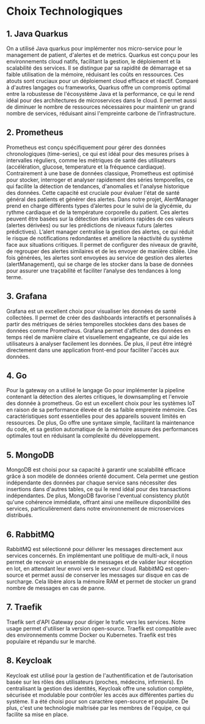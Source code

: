 # Choix Technologiques

## 1. **Java Quarkus**
On a utilisé Java quarkus pour implémenter nos micro-service pour le management de patient, d'alertes et de metrics.
Quarkus est conçu pour les environnements cloud natifs, facilitant la gestion, le déploiement et la scalabilité 
des services. Il se distingue par sa rapidité de démarrage et sa faible utilisation de la mémoire, réduisant les coûts 
en ressources. Ces atouts sont cruciaux pour un déploiement cloud efficace et réactif. Comparé à d'autres langages 
ou frameworks, Quarkus offre un compromis optimal entre la robustesse de l'écosystème Java et la performance, ce qui 
le rend idéal pour des architectures de microservices dans le cloud. Il permet aussi de diminuer le nombre de ressources nécessaires pour maintenir un grand nombre de services, réduisant ainsi l'empreinte carbone de l’infrastructure.

## 2. **Prometheus**
Prometheus est conçu spécifiquement pour gérer des données chronologiques (time-series), ce qui est idéal pour 
des mesures prises à intervalles réguliers, comme les métriques de santé des utilisateurs (accélération, glucose, temperature et la fréquence cardiaque). Contrairement à une base 
de données classique, Prometheus est optimisé pour stocker, interroger et analyser rapidement des séries temporelles, 
ce qui facilite la détection de tendances, d'anomalies et l'analyse historique des données. Cette capacité est cruciale 
pour évaluer l'état de santé général des patients et générer des alertes.  Dans notre projet, AlertManager prend en charge différents types d’alertes pour le suivi de la glycémie, du rythme cardiaque et de la température corporelle du patient. Ces alertes peuvent être basées sur la détection des variations rapides de ces valeurs (alertes dérivées) ou sur les prédictions de niveaux futurs (alertes prédictives). 
L’alert manager centralise la gestion des alertes, ce qui réduit le risque de notifications redondantes et améliore la réactivité du système face aux situations critiques. Il permet de configurer des niveaux de gravité, de regrouper des alertes similaires et de les envoyer de manière ciblée.
Une fois générées, les alertes sont envoyées au service de gestion des alertes (alertManagement), qui se charge de les stocker dans la base de données pour assurer une traçabilité et faciliter l’analyse des tendances à long terme.


## 3. **Grafana**
Grafana est un excellent choix pour visualiser les données de santé collectées. Il permet de créer des dashboards 
interactifs et personnalisés à partir des métriques de séries temporelles stockées dans des bases de données comme 
Prometheus. Grafana permet d'afficher des données en temps réel de manière claire et visuellement engageante, ce qui 
aide les utilisateurs à analyser facilement les données. De plus, il peut être intégré directement dans une application 
front-end pour faciliter l'accès aux données.

## 4. **Go**
Pour la gateway on a utilisé le langage Go pour implémenter la pipeline contenant la détection des alertes critiques, le downsampling et l'envoie des donnée à prometheus.
Go est un excellent choix pour les systèmes IoT en raison de sa performance élevée et de sa faible empreinte mémoire. 
Ces caractéristiques sont essentielles pour des appareils souvent limités en ressources. De plus, Go offre une syntaxe 
simple, facilitant la maintenance du code, et sa gestion automatique de la mémoire assure des performances optimales 
tout en réduisant la complexité du développement.

## 5. **MongoDB** 
MongoDB est choisi pour sa capacité à garantir une scalabilité efficace grâce à son modèle de données orienté document. 
Cela permet une gestion indépendante des données par chaque service sans nécessiter des insertions dans d'autres tables, 
ce qui le rend idéal pour des transactions indépendantes. De plus, MongoDB favorise l'eventual consistency plutôt 
qu'une cohérence immédiate, offrant ainsi une meilleure disponibilité des services, particulièrement dans 
notre environnement de microservices distribués.

## 6. **RabbitMQ**
RabbitMQ est sélectionné pour délivrer les messages directement aux services concernés. En implémentant une politique de multi-ack, il nous permet de recevoir un ensemble de messages et de valider leur réception en lot, en attendant leur envoi vers le serveur cloud. RabbitMQ est open-source et permet aussi de conserver les messages sur disque en cas de surcharge. Cela libère alors la mémoire RAM et permet de stocker un grand nombre de messages en cas de panne.

## 7. **Traefik**
Traefik sert d'API Gateway pour diriger le trafic vers les services. Notre usage permet d'utiliser la version open-source. Traefik est compatible avec des environnements comme Docker ou Kubernetes. Traefik est très populaire et répandu sur le marché.

## 8. **Keycloak**
Keycloak est utilisé pour la gestion de l'authentification et de l’autorisation basée sur les rôles des utilisateurs (proches, médecins, infirmiers). En centralisant la gestion des identités, Keycloak offre une solution complète, sécurisée et modulable pour contrôler les accès aux différentes parties du système. Il a été choisi pour son caractère open-source et populaire. De plus, c'est une technologie maîtrisée par les membres de l'équipe, ce qui facilite sa mise en place.
